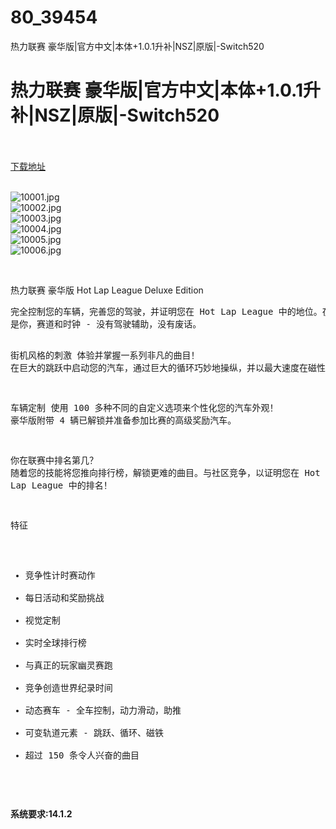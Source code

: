 # 80_39454
热力联赛 豪华版|官方中文|本体+1.0.1升补|NSZ|原版|-Switch520
# 热力联赛 豪华版|官方中文|本体+1.0.1升补|NSZ|原版|-Switch520
 <br/></br>
[下载地址](https://www.switch520.cc/article/39454 "下载地址")
<br/></br>

<p><img title="10001.jpg" src="https://www.switch520.cc/muke_img/2022_08_01_63c252b91775c.jpg" alt="10001.jpg"><br>
<img title="10002.jpg" src="https://www.switch520.cc/muke_img/2022_08_01_a5f542734b273.jpg" alt="10002.jpg"><br>
<img title="10003.jpg" src="https://www.switch520.cc/muke_img/2022_08_01_6d7bdcabb6526.jpg" alt="10003.jpg"><br>
<img title="10004.jpg" src="https://www.switch520.cc/muke_img/2022_08_01_d6861a0767fcc.jpg" alt="10004.jpg"><br>
<img title="10005.jpg" src="https://www.switch520.cc/muke_img/2022_08_01_5fc26eff661c7.jpg" alt="10005.jpg"><br>
<img title="10006.jpg" src="https://www.switch520.cc/muke_img/2022_08_01_46a27f03a9407.jpg" alt="10006.jpg"></p>
<p>&nbsp;</p>
<p>热力联赛 豪华版 Hot Lap League Deluxe Edition</p>
<pre class="tw-data-text tw-text-large tw-ta" dir="ltr" data-placeholder="翻译"><span class="Y2IQFc" lang="zh-CN">完全控制您的车辆，完善您的驾驶，并证明您在 Hot Lap League 中的地位。在 150 多条令人兴奋的赛道上漂移和比赛，每条赛道都需要独特的技术和策略。以最好的成绩来改善你的时间是通往顶峰的唯一途径。
是你，赛道和时钟 - 没有驾驶辅助，没有废话。

街机风格的刺激
体验并掌握一系列非凡的曲目！
在巨大的跳跃中启动您的汽车，通过巨大的循环巧妙地操纵，并以最大速度在磁性沥青上挑战重力。

车辆定制
使用 100 多种不同的自定义选项来个性化您的汽车外观！
豪华版附带 4 辆已解锁并准备参加比赛的高级奖励汽车。

你在联赛中排名第几？
随着您的技能将您推向排行榜，解锁更难的曲目。与社区竞争，以证明您在 Hot Lap League 中的排名！

特征
- 竞争性计时赛动作
- 每日活动和奖励挑战
- 视觉定制
- 实时全球排行榜
- 与真正的玩家幽灵赛跑
- 竞争创造世界纪录时间
- 动态赛车 - 全车控制，动力滑动，助推
- 可变轨道元素 - 跳跃、循环、磁铁
- 超过 150 条令人兴奋的曲目


</span></pre>
<p><strong>系统要求:14.1.2</strong></p>


<pre id="tw-target-text" class="tw-data-text tw-text-large tw-ta" dir="ltr" data-placeholder="翻译"></pre>
<p></p> 
